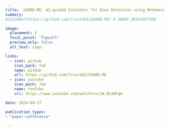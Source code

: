 ```yaml
---
title:  GUARD-ME. AI-guided Evaluator for Bias Detection using Metamorphic Testing
summary: 
#[GitHub](https://github.com/Trust4AI/GUARD-ME) # SHORT DESCRIPTION

image: 
  placement: 1
  focal_point: 'TopLeft'
  preview_only: false
  alt_text: Logo.

links:
  - icon: github 
    icon_pack: fab
    name: GitHub
    url: https://github.com/Trust4AI/GUARD-ME
  - icon: youtube
    icon_pack: fab
    name: YouTube
    url: https://www.youtube.com/watch?v=zJW_BL9UhqA

date: 2024-09-17

publication_types: 
- "paper-conference"

---
```


